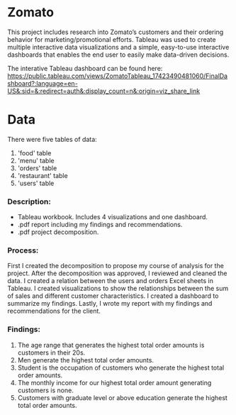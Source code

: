 # Zomato
This project includes research into Zomato’s customers and their ordering behavior for marketing/promotional efforts. Tableau was used to create multiple interactive data visualizations and a simple, easy-to-use interactive dashboards that enables the end user to easily make data-driven decisions.

The interative Tableau dashboard can be found here: https://public.tableau.com/views/ZomatoTableau_17423490481060/FinalDashboard?:language=en-US&:sid=&:redirect=auth&:display_count=n&:origin=viz_share_link

# Data
There were five tables of data:
1. 'food' table
2. 'menu' table
3. 'orders' table
4. 'restaurant' table
5. 'users' table

### Description:
- Tableau workbook. Includes 4 visualizations and one dashboard.
- .pdf report including my findings and recommendations.
- .pdf project decomposition.

### Process:
First I created the decomposition to propose my course of analysis for the project.
After the decomposition was approved, I reviewed and cleaned the data.
I created a relation between the users and orders Excel sheets in Tableau.
I created visualizations to show the relationships between the sum of sales and different customer characteristics.
I created a dashboard to summarize my findings.
Lastly, I wrote my report with my findings and recommendations for the client.

### Findings:
1. The age range that generates the highest total order amounts is customers in their 20s.			
2. Men generate the highest total order amounts. 	
3. Student is the occupation of customers who generate the highest total order amounts.
4. The monthly income for our highest total order amount generating customers is none.
5. Customers with graduate level or above education generate the highest total order amounts.

